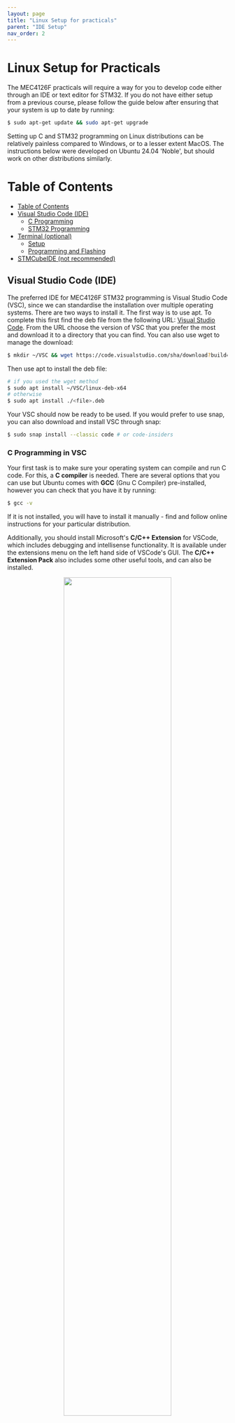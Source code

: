 ```yaml
---
layout: page
title: "Linux Setup for practicals"
parent: "IDE Setup"
nav_order: 2
---
```


# Linux Setup for Practicals

The MEC4126F practicals will require a way for you to develop code either through an IDE or text editor for STM32. If you do not have either setup from a previous course, please follow the guide below after ensuring that your system is up to date by running:

```bash
$ sudo apt-get update && sudo apt-get upgrade
```

Setting up C and STM32 programming on Linux distributions can be relatively painless compared to Windows, or to a lesser extent MacOS. The instructions below were developed on Ubuntu 24.04 'Noble', but should work on other distributions similarly.

Table of Contents
=================

* [Table of Contents](#table-of-contents)
* [Visual Studio Code (IDE)](#visual-studio-code-ide)
    * [C Programming](#c-programming-in-vsc)
    * [STM32 Programming](#stm32-programming)
* [Terminal (optional)](#terminal)
    * [Setup](#setup)
    * [Programming and Flashing](#programming-and-flashing)
* [STMCubeIDE (not recommended)](#stm32cubeide)

## Visual Studio Code (IDE)
The preferred IDE for MEC4126F STM32 programming is Visual Studio Code (VSC), since we can standardise the installation over multiple operating systems. There are two ways to install it. The first way is to use apt. To complete this first find the deb file from the following URL:
[Visual Studio Code](https://code.visualstudio.com/download).
From the URL choose the version of VSC that you prefer the most and download it to a directory that you can find. You can also use wget to manage the download:
```bash
$ mkdir ~/VSC && wget https://code.visualstudio.com/sha/download?build=stable&os=linux-deb-x64 -P ~/VSC #assuming Debian/Ubuntu distro
```
Then use apt to install the deb file:
```bash
# if you used the wget method
$ sudo apt install ~/VSC/linux-deb-x64
# otherwise
$ sudo apt install ./<file>.deb
```
Your VSC should now be ready to be used. If you would prefer to use snap, you can also download and install VSC through snap:
```bash
$ sudo snap install --classic code # or code-insiders
```

### C Programming in VSC

Your first task is to make sure your operating system can compile and run C code. For this, a **C compiler** is needed. There are several options that you can use but Ubuntu comes with **GCC** (Gnu C Compiler) pre-installed, however you can check that you have it by running:

```bash
$ gcc -v
```

If it is not installed, you will have to install it manually - find and follow online instructions for your particular distribution.

Additionally, you should install Microsoft's **C/C++ Extension** for VSCode, which includes debugging and intellisense functionality. It is available under the extensions menu on the left hand side of VSCode's GUI. The **C/C++ Extension Pack** also includes some other useful tools, and can also be installed. 

<p align="center" width="100%">
    <img width="70%" src="./Resources/vscode_c_c++_extension.png"> 
</p>

Once the desired extensions are installed, create a new file called `hello.c`. Inside, include code as follows:

```
#include <stdio.h>

int main() {
   printf("Hello, world!\n");
   return 0;
}
```

{:.note2}
This file is also available under [`./setup/Resources/hello.c`](/practicals/setup/Resources/hello.c).

Save the file, and try and compile the program. Open a new terminal in VSCode with `Terminal → New Terminal` menu at the top left of the GUI or the keyboard shortcut and run:

```bash
$ gcc hello.c -o hello
```

This should compile `hello.c` into an executable `hello` which can now be run. In the same terminal, run:

```bash
$ ./hello
```

You should see output similar to the following as output:

<p align="center" width="100%">
    <img width="70%" src="./Resources/output.png"> 
</p>

### STM32 Programming

Compiling and flashing code for your STM32 with VSCode is done primarily through the **stm32-for-vscode** extension.

<p align="center" width="100%">
    <img width="70%" src="./Resources/stm32_for_vsc.png"> 
</p>

This extension is also available in the extensions marketplace, similar to the C/C++ Extension already installed. Go ahead and install it now.

{:.note2}
While it is installing, you may be asked to install other pre-requisites in a pop-up in the bottom right of the screen. If you see this pop-up, accept and install anything requested.

If you don't see any pop-ups, that is fine - you will be prompted in the next step.

Once the **stm32-for-vscode** extension is installed, download the [`STM32 Programming Template`](/STM32-Programming-Template) available in the Integrating Embedded Systems repo. Save it to a convenient location, and open the folder in VSCode using `File → Open Folder ...`

Once it is open, you should see the STM32 plugin window available on the left hand side of the screen. It is the **small block with a dot and the letters ST under the extension marketplace icon**

<p align="center" width="100%">
    <img width="40%" src="./Resources/stm_template.png"> 
</p>

Click on the STM32 for VSCode extension, it should open a new window on the left.

{:.note2}
You may at this point see three blue blocks, and a message saying the extension cannot find the build tools. In this case, simply select **Install Build Tools** from the menu, and wait for them to finish installing.

If the build tools are found, you should see a menu like the one below:

<p align="center" width="100%">
    <img width="40%" src="./Resources/stm_menu.png"> 
</p>

At this point, you can **plug in your STM32 Development Board**. Select **Build** to build the demo program, and then **Flash STM32** to flash the program to your development board. 

Your STM32 board should now flash with the code provided, and display `Hello World :)` on the attached LCD.

### If that was successful, you are ready to write and compile the C code required for MEC4126F practicals.

However, it is worth familiarizing yourself with the `STM32 Programming Template` provided at this point, as it is expected you use it for future practicals.

The most important files for practical use are located in `Core/Inc/...` and `Core/Src/...`

The **Inc** folder contains all the header files related to STM32 programming, as well as **main.h** the header file for your code.

The **Src** folder contains all the code files related to STM32 programming, as well as **main.c** the file which will contain any custom code your write for a given practical. It may be worthwhile to try modifying the **main.c** file to display your own text on the STM32 LCD display to make sure you understand the modify, build and flash workflow.

{:.caution}
Inc and Src also contain program and header files for the attached LCD screen. These are not standard STM32 files, and are specific to the UCT development board.

Other files inside the `STM32 Programming Template` folder may provide insight into the deeper workings of the STM32, but are not essential for MEC4126F.

*(If you would like a challenge, poke around in the template and see if you can recreate a custom, multi-line display message such as the one below)*

<p align="center" width="100%">
    <img width="40%" src="./Resources/motivation.jpg"> 
</p>


## Terminal
### Setup
If you prefer to use the traditional approach to C programming we suggest using the following recipe. To begin you will require GCC (for C Compiling), GIT (for package management), make (for managing C compilation) and stlink-tools (for flashing).
```bash
$ sudo apt-get install gcc make git stlink-tools
```
Before continuing, connect your STM32 dev board to your computer and run `st-info --probe`. You should then get an output that looks something like the following:
```bash
$ st-info --probe
Found 1 stlink programmers
  version:    V2J42
  serial:     39FF6D064153383741371857
  flash:      32768 (pagesize: 1024)
  sram:       8192
  chipid:     0x440
  dev-type:   STM32F05x
```
We can now grab `STM32 Programming Template` from the course git page. You can do this with two methods, the first is to simply clone the whole repo or we can complete a sparse checkout. To clone the whole repo run:

```bash
$ git clone https://github.com/MechatronicSystems-Group/Integrated-Embedded-Systems.git
```
To complete the sparse checkout we can run the following commands:

{:.caution}
Sparse checkout was introduced in Git 2.25.0, check your Git version before continuing.

```bash
$ git clone https://github.com/MechatronicSystems-Group/Integrated-Embedded-Systems.git --no-checkout
$ cd Integrated-Embedded-Systems
$ git sparse-checkout init
$ git sparse-checkout set STM32-Programming-Template
$ git checkout
```

You are now ready to create C programs for your STM32 dev board.

### Programming and Flashing
You can use your favourite flavour of text editor/IDE to develop your C code in `./STM32 Programming Template/Core/SRC/main.c`. 
When you have written your first program, we need a way to build the program and flash it to the dev board. The program can be built quite easily with make. Ensure that your CWD is `./STM32 Programming Template` and run make with:
```bash
$ make
```
To flash we will use `st-flash` and will use make to control the flashing process. To complete this add the following lines to the `Makefile` somewhere near line 177:

{:.caution}
**Make** is whitespace sensitive! Do not expand tabs to spaces. Ensure there is a tab on the second line of the recipe.

```bash
flash: $(BUILD_DIR)/$(TARGET).bin
    st-flash --reset write $< 0x8000000
```
You should now be able to flash to the dev board br running:

```bash
$ make flash
```

## STM32CubeIDE
The STM32CubeIDE is another method that can be used to develop C/C++ code for STM projects. This IDE is based off the  Eclipse IDE (an IDE first used for Java). It is not recommanded that you use the STM32CubeIDE, however it is an alternative IDE to VSCode if desired, and was used previously in the course. It is also already installed on EM101 PCs, which is beneficial if you wish to use them for code development, as the VSCode toolchain must be installed every time the computers are used. The legacy installation instructions for STM32CubeIDE for Windows and Mac are included in `/setup/resources`. Linux users are hoped to have better taste, and installation instructions are not provided.
